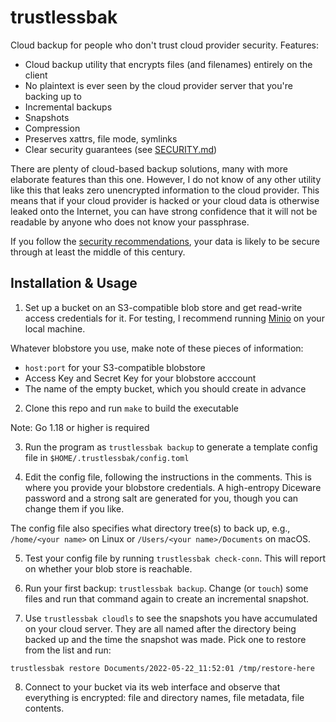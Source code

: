 # trustlessbak

Cloud backup for people who don't trust cloud provider security.  Features:

 - Cloud backup utility that encrypts files (and filenames) entirely on the client
 - No plaintext is ever seen by the cloud provider server that you're backing up to
 - Incremental backups
 - Snapshots
 - Compression
 - Preserves xattrs, file mode, symlinks
 - Clear security guarantees (see [SECURITY.md](SECURITY.md))

There are plenty of cloud-based backup solutions, many with more elaborate features than this one.  However, I do not know of any other utility like this that leaks zero unencrypted information to the cloud provider.  This means that if your cloud provider is hacked or your cloud data is otherwise leaked onto the Internet, you can have strong confidence that it will not be readable by anyone who does not know your passphrase.  

If you follow the [security recommendations](SECURITY.md), your data is likely to be secure through at least the middle of this century.

## Installation & Usage

1.  Set up a bucket on an S3-compatible blob store and get read-write access credentials for it.  For testing, I recommend running [Minio](https://docs.min.io/docs/minio-quickstart-guide.html) on your local machine.

Whatever blobstore you use, make note of these pieces of information:

 - `host:port` for your S3-compatible blobstore
 - Access Key and Secret Key for your blobstore acccount
 - The name of the empty bucket, which you should create in advance

2.  Clone this repo and run `make` to build the executable

Note: Go 1.18 or higher is required

3.  Run the program as `trustlessbak backup` to generate a template config file in `$HOME/.trustlessbak/config.toml`

4.  Edit the config file, following the instructions in the comments.  This is where you provide your blobstore credentials.  A high-entropy Diceware password and a strong salt are generated for you, though you can change them if you like.  

The config file also specifies what directory tree(s) to back up, e.g., `/home/<your name>` on Linux or `/Users/<your name>/Documents` on macOS.

5.  Test your config file by running `trustlessbak check-conn`. This will report on whether your blob store is reachable.

6.  Run your first backup:  `trustlessbak backup`.  Change (or `touch`) some files and run that command again to create an incremental snapshot.

7.  Use `trustlessbak cloudls` to see the snapshots you have accumulated on your cloud server.  They are all named after the directory being backed up and the time the snapshot was made.  Pick one to restore from the list and run:

```
trustlessbak restore Documents/2022-05-22_11:52:01 /tmp/restore-here
```

8.  Connect to your bucket via its web interface and observe that everything is encrypted:  file and directory names, file metadata, file contents.


